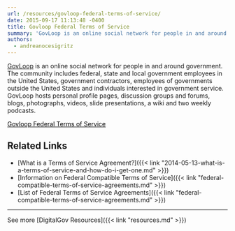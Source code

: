 ```yaml
---
url: /resources/govloop-federal-terms-of-service/
date: 2015-09-17 11:13:48 -0400
title: Govloop Federal Terms of Service
summary: 'GovLoop is an online social network for people in and around government. The community includes federal, state and local government employees in the United States, government contractors, employees of governments outside the United States and individuals interested in government service. GovLoop hosts personal profile pages, discussion groups and forums, blogs, photographs, videos, slide presentations, a wiki'
authors:
  - andreanocesigritz
---
```


[GovLoop](https://www.govloop.com/) is an online social network for people in and around government. The community includes federal, state and local government employees in the United States, government contractors, employees of governments outside the United States and individuals interested in government service. GovLoop hosts personal profile pages, discussion groups and forums, blogs, photographs, videos, slide presentations, a wiki and two weekly podcasts.

<a class="button" style="color: #000000" href="https://www.govloop.com/terms-of-service/">Govloop Federal Terms of Service</a>

## Related Links

  * [What is a Terms of Service Agreement?]({{< link "2014-05-13-what-is-a-terms-of-service-and-how-do-i-get-one.md" >}})
  * [Information on Federal Compatible Terms of Service]({{< link "federal-compatible-terms-of-service-agreements.md" >}})
  * [List of Federal Terms of Service Agreements]({{< link "federal-compatible-terms-of-service-agreements.md" >}})

 

* * *

 

See more [DigitalGov Resources]({{< link "resources.md" >}})